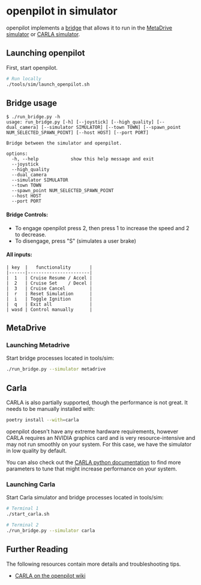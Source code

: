 openpilot in simulator
=====================

openpilot implements a [bridge](run_bridge.py) that allows it to run in the [MetaDrive simulator](https://github.com/metadriverse/metadrive) or [CARLA simulator](https://carla.org/).

## Launching openpilot
First, start openpilot.
``` bash
# Run locally
./tools/sim/launch_openpilot.sh
```

## Bridge usage
```
$ ./run_bridge.py -h
usage: run_bridge.py [-h] [--joystick] [--high_quality] [--dual_camera] [--simulator SIMULATOR] [--town TOWN] [--spawn_point NUM_SELECTED_SPAWN_POINT] [--host HOST] [--port PORT]

Bridge between the simulator and openpilot.

options:
  -h, --help            show this help message and exit
  --joystick
  --high_quality
  --dual_camera
  --simulator SIMULATOR
  --town TOWN
  --spawn_point NUM_SELECTED_SPAWN_POINT
  --host HOST
  --port PORT
```

#### Bridge Controls:
- To engage openpilot press 2, then press 1 to increase the speed and 2 to decrease.
- To disengage, press "S" (simulates a user brake)

#### All inputs:

```
| key  |   functionality       |
|------|-----------------------|
|  1   | Cruise Resume / Accel |
|  2   | Cruise Set    / Decel |
|  3   | Cruise Cancel         |
|  r   | Reset Simulation      |
|  i   | Toggle Ignition       |
|  q   | Exit all              |
| wasd | Control manually      |
```

## MetaDrive

### Launching Metadrive
Start bridge processes located in tools/sim:
``` bash
./run_bridge.py --simulator metadrive
```

## Carla

CARLA is also partially supported, though the performance is not great. It needs to be manually installed with:

```bash
poetry install --with=carla
```

openpilot doesn't have any extreme hardware requirements, however CARLA requires an NVIDIA graphics card and is very resource-intensive and may not run smoothly on your system.
For this case, we have the simulator in low quality by default.

You can also check out the [CARLA python documentation](https://carla.readthedocs.io/en/latest/python_api/) to find more parameters to tune that might increase performance on your system.

### Launching Carla
Start Carla simulator and bridge processes located in tools/sim:
``` bash
# Terminal 1
./start_carla.sh

# Terminal 2
./run_bridge.py --simulator carla
```

## Further Reading

The following resources contain more details and troubleshooting tips.
* [CARLA on the openpilot wiki](https://github.com/commaai/openpilot/wiki/CARLA)

